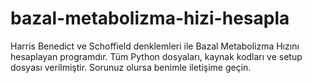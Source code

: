 # bazal-metabolizma-hizi-hesapla
Harris Benedict ve Schoffield denklemleri ile Bazal Metabolizma Hızını hesaplayan programdır.
Tüm Python dosyaları, kaynak kodları ve setup dosyası verilmiştir. Sorunuz olursa benimle iletişime geçin.
